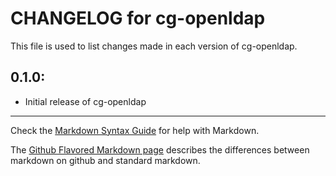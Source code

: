 # CHANGELOG for cg-openldap

This file is used to list changes made in each version of cg-openldap.

## 0.1.0:

* Initial release of cg-openldap

- - -
Check the [Markdown Syntax Guide](http://daringfireball.net/projects/markdown/syntax) for help with Markdown.

The [Github Flavored Markdown page](http://github.github.com/github-flavored-markdown/) describes the differences between markdown on github and standard markdown.

